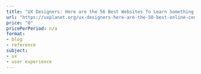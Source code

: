 ```yaml
---
title: "UX Designers: Here are the 56 Best Websites To Learn Something New"
url: "https://uxplanet.org/ux-designers-here-are-the-50-best-online-courses-to-learn-something-new-d6e65024274f"
price: "0"
pricePerPeriod: n/a
format: 
- blog
- reference
subject: 
- ux
- user experience
---
```

